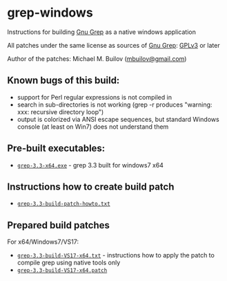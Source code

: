 # grep-windows
Instructions for building [Gnu Grep](https://www.gnu.org/software/grep) as a native windows application

All patches under the same license as sources of [Gnu Grep](https://www.gnu.org/software/grep): [GPLv3](https://www.gnu.org/licenses/gpl-3.0.html) or later

Author of the patches: Michael M. Builov (mbuilov@gmail.com)

## Known bugs of this build:
- support for Perl regular expressions is not compiled in
- search in sub-directories is not working (grep -r produces "warning: xxx: recursive directory loop")
- output is colorized via ANSI escape sequences, but standard Windows console (at least on Win7) does not understand them

## Pre-built executables:
- [`grep-3.3-x64.exe`](/grep-3.3-x64.exe) - grep 3.3 built for windows7 x64

## Instructions how to create build patch
- [`grep-3.3-build-patch-howto.txt`](/grep-3.3-build-patch-howto.txt)

## Prepared build patches
For x64/Windows7/VS17:
- [`grep-3.3-build-VS17-x64.txt`](/grep-3.3-build-VS17-x64.txt) - instructions how to apply the patch to compile grep using native tools only
- [`grep-3.3-build-VS17-x64.patch`](/grep-3.3-build-VS17-x64.patch)
